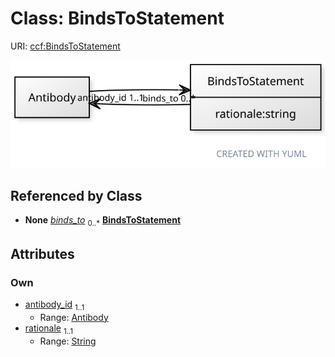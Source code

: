 
# Class: BindsToStatement



URI: [ccf:BindsToStatement](http://purl.org/ccf/BindsToStatement)


[![img](images/BindsToStatement.svg)](images/BindsToStatement.svg)

## Referenced by Class

 *  **None** *[binds_to](binds_to.md)*  <sub>0..\*</sub>  **[BindsToStatement](BindsToStatement.md)**

## Attributes


### Own

 * [antibody_id](antibody_id.md)  <sub>1..1</sub>
     * Range: [Antibody](Antibody.md)
 * [rationale](rationale.md)  <sub>1..1</sub>
     * Range: [String](types/String.md)
